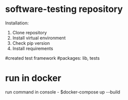 # software-testing repository

Installation:
1. Clone repository
2. Install virtual environment
3. Check pip version
4. Install requirements


#created test framework
#packages: lib, tests

# run in docker
run command in console - $docker-compose up --build

